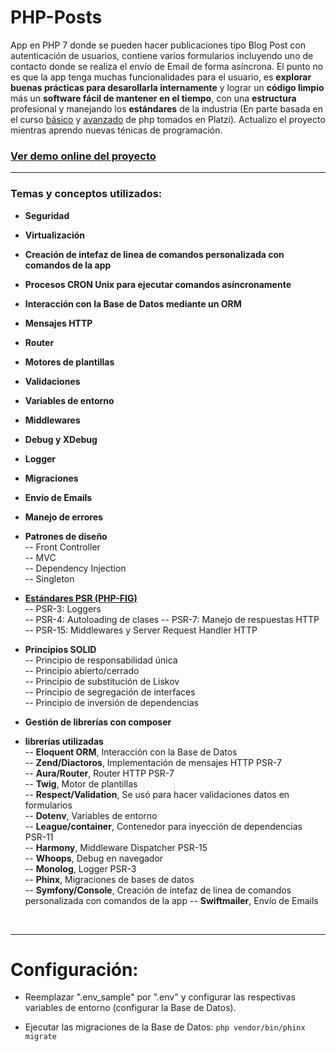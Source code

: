 # PHP-Posts
App en PHP 7 donde se pueden hacer publicaciones tipo Blog Post con autenticación de usuarios, contiene varios formularios incluyendo uno de contacto donde se realiza el envío de Email de forma asíncrona. El punto no es que la app tenga muchas funcionalidades para el usuario, es **explorar buenas prácticas para desarollarla internamente** y lograr un **código limpio** más un **software fácil de mantener en el tiempo**, con una **estructura** profesional y manejando los **estándares** de la industria (En parte basada en el curso [básico](https://platzi.com/cursos/php/ "básico") y [avanzado](https://platzi.com/cursos/php-avanzado/ "avanzado") de php tomados en Platzi). Actualizo el proyecto mientras aprendo nuevas ténicas de programación.
### [Ver demo online del proyecto](http://felix-platziphp.herokuapp.com "Ver demo online del proyecto")  



------------

### Temas y conceptos utilizados:
- **Seguridad**  
- **Virtualización**  
- **Creación de intefaz de linea de comandos personalizada con comandos de la app**  
- **Procesos CRON Unix para ejecutar comandos asíncronamente**  
- **Interacción con la Base de Datos mediante un ORM**  
- **Mensajes HTTP**  
- **Router**  
- **Motores de plantillas**  
- **Validaciones**  
- **Variables de entorno**  
- **Middlewares**  
- **Debug y XDebug**  
- **Logger**  
- **Migraciones**  
- **Envío de Emails**  
- **Manejo de errores**  
- **Patrones de diseño**  
 -- Front Controller  
 -- MVC  
 -- Dependency Injection  
 -- Singleton  
- **[Estándares PSR (PHP-FIG)](https://www.php-fig.org/psr/ "Estándares PSR")**  
 -- PSR-3: Loggers  
 -- PSR-4: Autoloading de clases
 -- PSR-7: Manejo de respuestas HTTP
 -- PSR-15: Middlewares y Server Request Handler HTTP
- **Principios SOLID**  
 -- Principio de responsabilidad única  
 -- Principio abierto/cerrado  
 -- Principio de substitución de Liskov  
 -- Principio de segregación de interfaces  
 -- Principio de inversión de dependencias  
- **Gestión de librerías con composer** 

- **librerías utilizadas**  
 -- **Eloquent ORM**, Interacción con la Base de Datos  
 -- **Zend/Diactoros**, Implementación de mensajes HTTP PSR-7  
 -- **Aura/Router**, Router HTTP PSR-7  
 -- **Twig**, Motor de plantillas  
 -- **Respect/Validation**, Se usó para hacer validaciones datos en formularios  
 -- **Dotenv**, Variables de entorno  
 -- **League/container**, Contenedor para inyección de dependencias PSR-11  
-- **Harmony**, Middleware Dispatcher PSR-15  
-- **Whoops**, Debug en navegador  
-- **Monolog**, Logger PSR-3  
-- **Phinx**, Migraciones de bases de datos  
-- **Symfony/Console**, Creación de intefaz de linea de comandos personalizada con comandos de la app
-- **Swiftmailer**, Envío de Emails 
</br>

------------

# Configuración:
- Reemplazar ".env_sample" por ".env" y configurar las respectivas variables de entorno (configurar la Base de Datos).

- Ejecutar las migraciones de  la Base de Datos:
`php vendor/bin/phinx migrate`
